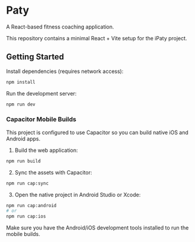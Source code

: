 # Paty

A React-based fitness coaching application.

This repository contains a minimal React + Vite setup for the iPaty project.

## Getting Started

Install dependencies (requires network access):

```bash
npm install
```

Run the development server:

```bash
npm run dev
```

### Capacitor Mobile Builds

This project is configured to use Capacitor so you can build native iOS and Android apps.

1. Build the web application:

```bash
npm run build
```

2. Sync the assets with Capacitor:

```bash
npm run cap:sync
```

3. Open the native project in Android Studio or Xcode:

```bash
npm run cap:android
# or
npm run cap:ios
```

Make sure you have the Android/iOS development tools installed to run the mobile builds.
